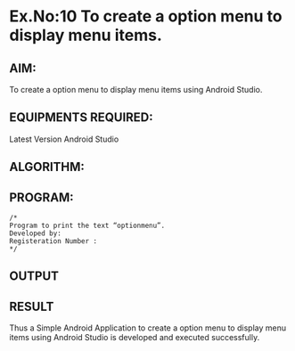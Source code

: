 # Ex.No:10 To create a option menu to display menu items.


## AIM:

To create a option menu to display menu items using Android Studio.

## EQUIPMENTS REQUIRED:

Latest Version Android Studio

## ALGORITHM:



## PROGRAM:
```
/*
Program to print the text “optionmenu”.
Developed by:
Registeration Number :
*/
```

## OUTPUT




## RESULT
Thus a Simple Android Application to create a option menu to display menu items using Android Studio is developed and executed successfully.


